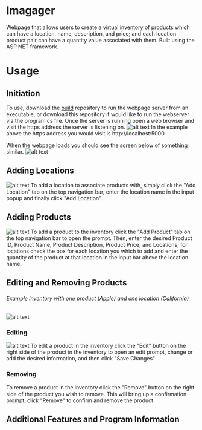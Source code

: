# Imagager

Webpage that allows users to create a virtual inventory of products which can have a location, name, description, and price; and each location product pair can have a quantity value associated with them. Built using the ASP.NET framework. 

# Usage

## Initiation 

To use, download the [build](https://github.com/mrmaxwellm9/IManager-Build) repository to run the webpage server from an executable, or download this repository if would like to run the webserver via the program cs file. Once the server is running open a web browser and visit the https address the server is listening on.
![alt text](https://raw.githubusercontent.com/mrmaxwellm9/images/main/IManager%20running%20server.png?token=GHSAT0AAAAAACEFFZBSX5N46CT63KRXA3GGZFYFBGA "Server Running Picture")
In the example above the https address you would visit is http://localhost:5000

When the webpage loads you should see the screen below of something similar.
![alt text](https://raw.githubusercontent.com/mrmaxwellm9/images/main/IManager%20blank%20page.png?token=GHSAT0AAAAAACEFFZBTYGXDPCP7REPCFOUYZFYFBSA "Empty Inventory Image")

## Adding Locations

![alt text](https://raw.githubusercontent.com/mrmaxwellm9/images/main/Add%20Location.png?token=GHSAT0AAAAAACEFFZBSCH5VVNVBRUDGWYB6ZFZPRNQ "Add Location Prompt")
To add a location to associate products with, simply click the "Add Location" tab on the top navigation bar, enter the location name in the input popup and finally click "Add Location".

## Adding Products

![alt text](https://raw.githubusercontent.com/mrmaxwellm9/images/main/Add%20Product%20with%20Loc.png?token=GHSAT0AAAAAACEFFZBSLUREDYD52QB2LEL2ZFZPTXQ "Add Product Prompt")
To add a product to the inventory click the "Add Product" tab on the top navigation bar to open the prompt. Then, enter the desired Product ID, Product Name, Product Description, Product Price, and Locations; for locations check the box for each location you which to add and enter the quantity of the product at that location in the input bar above the location name.

## Editing and Removing Products

###### Example inventory with one product (Apple) and one location (California)
![alt text](https://raw.githubusercontent.com/mrmaxwellm9/images/main/Inventory%20with%20one%20product.png?token=GHSAT0AAAAAACEFFZBT5H2DW6M2OPOF52QIZFZP4BQ "Example Inventory")

### Editing

![alt text](https://raw.githubusercontent.com/mrmaxwellm9/images/main/Edit%20menu.png?token=GHSAT0AAAAAACEFFZBTW4DPDDSUCUCZILG4ZFZP4CQ "Edit Prompt")
To edit a product in the inventory click the "Edit" button on the right side of the product in the inventory to open an edit prompt, change or add the desired information, and then click "Save Changes"

### Removing

To remove a product in the inventory click the "Remove" button on the right side of the product you wish to remove. This will bring up a confirmation prompt, click "Remove" to confirm and remove the product.

## Additional Features and Program Information

